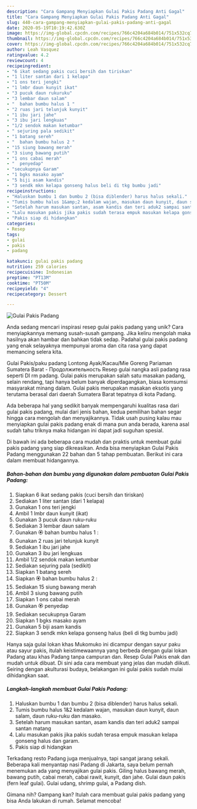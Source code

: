 ```yaml
---
description: "Cara Gampang Menyiapkan Gulai Pakis Padang Anti Gagal"
title: "Cara Gampang Menyiapkan Gulai Pakis Padang Anti Gagal"
slug: 440-cara-gampang-menyiapkan-gulai-pakis-padang-anti-gagal
date: 2020-05-19T10:19:42.630Z
image: https://img-global.cpcdn.com/recipes/766c4204a684b014/751x532cq70/gulai-pakis-padang-foto-resep-utama.jpg
thumbnail: https://img-global.cpcdn.com/recipes/766c4204a684b014/751x532cq70/gulai-pakis-padang-foto-resep-utama.jpg
cover: https://img-global.cpcdn.com/recipes/766c4204a684b014/751x532cq70/gulai-pakis-padang-foto-resep-utama.jpg
author: Leah Vasquez
ratingvalue: 4.2
reviewcount: 4
recipeingredient:
- "6 ikat sedang pakis cuci bersih dan tiriskan"
- "1 liter santan dari 1 kelapa"
- "1 ons teri jengki"
- "1 lmbr daun kunyit ikat"
- "3 pucuk daun rukuruku"
- "3 lembar daun salam"
- "  bahan bumbu halus 1 "
- "2 ruas jari telunjuk kunyit"
- "1 ibu jari jahe"
- "3 ibu jari lengkuas"
- "1/2 sendok makan ketumbar"
- " sejuring pala sedikit"
- "1 batang sereh"
- "  bahan bumbu halus 2 "
- "15 siung bawang merah"
- "3 siung bawang putih"
- "1 ons cabai merah"
- "  penyedap"
- "secukupnya Garam"
- "1 bgks masako ayam"
- "5 biji asam kandis"
- "3 sendk mkn kelapa gonseng halus beli di tkg bumbu jadi"
recipeinstructions:
- "Haluskan bumbu 1 dan bumbu 2 (bisa diblender) harus halus sekali."
- "Tumis bumbu halus 1&amp;2 kedalam wajan, masukan daun kunyit, daun salam, daun ruku-ruku dan masako."
- "Setelah harum masukan santan, asam kandis dan teri aduk2 sampai santan matang"
- "Lalu masukan pakis jika pakis sudah terasa empuk masukan kelapa gonseng halus dan garam."
- "Pakis siap di hidangkan"
categories:
- Resep
tags:
- gulai
- pakis
- padang

katakunci: gulai pakis padang 
nutrition: 259 calories
recipecuisine: Indonesian
preptime: "PT13M"
cooktime: "PT50M"
recipeyield: "4"
recipecategory: Dessert

---
```



![Gulai Pakis Padang](https://img-global.cpcdn.com/recipes/766c4204a684b014/751x532cq70/gulai-pakis-padang-foto-resep-utama.jpg)

Anda sedang mencari inspirasi resep gulai pakis padang yang unik? Cara menyiapkannya memang susah-susah gampang. Jika keliru mengolah maka hasilnya akan hambar dan bahkan tidak sedap. Padahal gulai pakis padang yang enak selayaknya mempunyai aroma dan cita rasa yang dapat memancing selera kita.

Gulai Pakis/paku padang Lontong Ayak/Kacau/Mie Goreng Pariaman Sumatera Barat - Продолжительность Resep gulai nangka asli padang rasa seperti DI rm padang. Gulai pakis merupakan salah satu masakan padang, selain rendang, tapi hanya belum banyak diperdagangkan, biasa komsumsi masyarakat minang dalam. Gulai pakis merupakan masakan eksotis yang terutama berasal dari daerah Sumatera Barat tepatnya di kota Padang.

Ada beberapa hal yang sedikit banyak mempengaruhi kualitas rasa dari gulai pakis padang, mulai dari jenis bahan, kedua pemilihan bahan segar hingga cara mengolah dan menyajikannya. Tidak usah pusing kalau mau menyiapkan gulai pakis padang enak di mana pun anda berada, karena asal sudah tahu triknya maka hidangan ini dapat jadi suguhan spesial.


Di bawah ini ada beberapa cara mudah dan praktis untuk membuat gulai pakis padang yang siap dikreasikan. Anda bisa menyiapkan Gulai Pakis Padang menggunakan 22 bahan dan 5 tahap pembuatan. Berikut ini cara dalam membuat hidangannya.

<!--inarticleads1-->

##### Bahan-bahan dan bumbu yang digunakan dalam pembuatan Gulai Pakis Padang:

1. Siapkan 6 ikat sedang pakis (cuci bersih dan tiriskan)
1. Sediakan 1 liter santan (dari 1 kelapa)
1. Gunakan 1 ons teri jengki
1. Ambil 1 lmbr daun kunyit (ikat)
1. Gunakan 3 pucuk daun ruku-ruku
1. Sediakan 3 lembar daun salam
1. Gunakan  🏵 bahan bumbu halus 1 :
1. Gunakan 2 ruas jari telunjuk kunyit
1. Sediakan 1 ibu jari jahe
1. Gunakan 3 ibu jari lengkuas
1. Ambil 1/2 sendok makan ketumbar
1. Sediakan  sejuring pala (sedikit)
1. Siapkan 1 batang sereh
1. Siapkan  🏵 bahan bumbu halus 2 :
1. Sediakan 15 siung bawang merah
1. Ambil 3 siung bawang putih
1. Siapkan 1 ons cabai merah
1. Gunakan  🏵 penyedap
1. Sediakan secukupnya Garam
1. Siapkan 1 bgks masako ayam
1. Gunakan 5 biji asam kandis
1. Siapkan 3 sendk mkn kelapa gonseng halus (beli di tkg bumbu jadi)


Hanya saja gulai lokan khas Mukomuko ini dicampur dengan sayur paku atau sayur pakis, itulah keistimewaannya yang berbeda dengan gulai lokan Padang atau khas Padang tanpa campuran dan. Resep Gulai Pakis enak dan mudah untuk dibuat. Di sini ada cara membuat yang jelas dan mudah diikuti. Seiring dengan akulturasi budaya, belakangan ini gulai pakis sudah mulai dihidangkan saat. 

<!--inarticleads2-->

##### Langkah-langkah membuat Gulai Pakis Padang:

1. Haluskan bumbu 1 dan bumbu 2 (bisa diblender) harus halus sekali.
1. Tumis bumbu halus 1&amp;2 kedalam wajan, masukan daun kunyit, daun salam, daun ruku-ruku dan masako.
1. Setelah harum masukan santan, asam kandis dan teri aduk2 sampai santan matang
1. Lalu masukan pakis jika pakis sudah terasa empuk masukan kelapa gonseng halus dan garam.
1. Pakis siap di hidangkan


Terkadang resto Padang juga menjualnya, tapi sangat jarang sekali. Beberapa kali menyantap nasi Padang di Jakarta, saya belum pernah menemukan ada yang menyajikan gulai pakis. Giling halus bawang merah, bawang putih, cabai merah, cabai rawit, kunyit, dan jahe. Gulai daun pakis (fern leaf gulai). Gulai udang, shrimp gulai, a Padang dish. 

Gimana nih? Gampang kan? Itulah cara membuat gulai pakis padang yang bisa Anda lakukan di rumah. Selamat mencoba!
